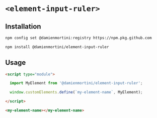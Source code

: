 # `<element-input-ruler>`

## Installation

```sh
npm config set @damienmortini:registry https://npm.pkg.github.com

npm install @damienmortini/element-input-ruler
```

## Usage
```html
<script type="module">

  import MyElement from '@damienmortini/element-input-ruler';

  window.customElements.define(`my-element-name`, MyElement);

</script>

<my-element-name></my-element-name>
```
